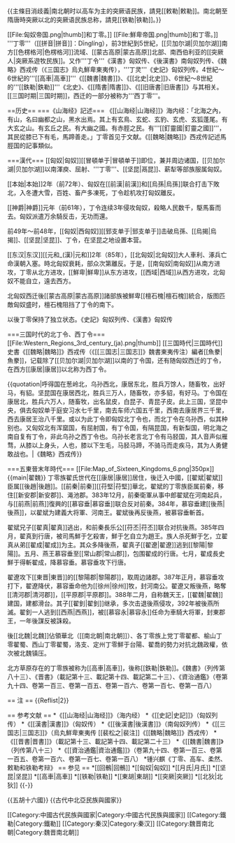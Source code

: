 {{主條目消歧義|南北朝时以高车为主的突厥语民族，請見[[敕勒|敕勒]]。南北朝至隋唐時突厥以北的突厥语民族总称，請見[[铁勒|铁勒]]。}}

[[File:匈奴帝国.png|thumb]]和丁零。]]
[[File:鮮卑帝国.png|thumb]]和丁零。]]
'''丁零'''（[[拼音|拼音]]：Dīnglíng），前3世紀到5世紀，[[贝加尔湖|贝加尔湖]]南方[[色楞格河|色楞格河]]流域、[[蒙古高原|蒙古高原]]北部、南西伯利亚的[[突厥人|突厥系遊牧民族]]。又作'''丁令'''<ref>《漢書》匈奴传、《後漢書》南匈奴列传、《魏略》西戎传（《三国志》烏丸鮮卑東夷传）</ref>，'''丁灵'''<ref>《史記》匈奴列传</ref>。4世紀～6世紀的'''[[高車|高車]]'''<ref>《[[魏書|魏書]]》、《[[北史|北史]]》</ref>、6世紀～8世紀的'''[[鉄勒|鉄勒]]'''<ref>《北史》、《[[隋書|隋書]]》、《[[旧唐書|旧唐書]]》</ref>与其相关。[[三国时期|三国时期]]，西迁的一部分被称为'''西丁零'''。

==历史==
===《山海经》記述===
《[[山海经|山海经]]》海内经：「北海之內，有山，名曰幽都之山，黑水出焉。其上有玄鳥、玄蛇、玄豹、玄虎、玄狐蓬尾。有大玄之山。有玄丘之民。有大幽之國。有赤脛之民。有'''[[釘靈國|釘靈之國]]'''，其民從膝已下有毛，馬蹄善走。」丁零首见于文献。《[[魏略|魏略]]》西戎传記述馬脛国的記事類似。

===漢代===
[[匈奴|匈奴]][[冒頓单于|冒頓单于]]即位，兼并周边诸国，[[贝加尔湖|贝加尔湖]]以南渾庾、屈射、'''丁零'''、[[坚昆|鬲昆]]、薪犁等部族服属匈奴。

[[本始|本始]]2年（前72年）、匈奴在[[前漢|前漢]]和[[烏孫|烏孫]]联合打击下敗北，入冬遭大雪，百姓、畜产多凍死，丁令趁机攻打匈奴離反。

[[神爵|神爵]]元年（前61年），丁令连续3年侵攻匈奴，殺略人民数千，駆馬畜而去。匈奴派遣万余騎反击，无功而還。

前49年～前48年，[[匈奴|西匈奴]][[郅支单于|郅支单于]]击破烏孫、[[烏揭|烏揭]]、[[坚昆|坚昆]]、丁令，在坚昆之地设置本营。 

[[东汉|东汉]][[元和_(漢)|元和]]2年（85年），[[北匈奴|北匈奴]]大人車利、涿兵亡命漢朝入塞。時北匈奴衰耗，部众次第離反。于是，[[南匈奴|南匈奴]]从南方进攻，丁零从北方进攻，[[鮮卑|鮮卑]]从东方进攻，[[西域|西域]]从西方进攻，北匈奴不能自立，遠去西方。

北匈奴西迁後[[蒙古高原|蒙古高原]]諸部族被鮮卑[[檀石槐|檀石槐]]統合，版图匹敵匈奴盛时，檀石槐阻挡了丁令的南下。

以後丁零保持了独立状态。<ref>《史記》匈奴列传、《漢書》匈奴传</ref>

===三国时代的北丁令、西丁令===
[[File:Western_Regions_3rd_century_(ja).png|thumb]]
[[三国時代|三国時代]]史書《[[魏略|魏略]]》西戎传（《[[三国志|三国志]]》魏書東夷传注）編者[[魚豢|魚豢]]，记载除了[[贝加尔湖|贝加尔湖]]以南的丁令国，还有随匈奴西迁的丁令，在西方[[康居|康居]]以北称为西丁令。

{{quotation|呼得国在葱岭北，乌孙西北，康居东北，胜兵万馀人，随畜牧，出好马，有貂。坚昆国在康居西北，胜兵三万人，随畜牧，亦多貂，有好马。丁令国在康居北，胜兵六万人，随畜牧，出名鼠皮，白昆子、青昆子皮。此上三国，坚昆中央，俱去匈奴单于庭安习水七千里，南去车师六国五千里，西南去康居界三千里，西去康居王治八千里。或以为此丁令即匈奴北丁令也，而北丁令在乌孙西，似其种别也。又匈奴北有浑窳国，有屈射国，有丁令国，有隔昆国，有新梨国，明北海之南自复有丁令，非此乌孙之西丁令也。乌孙长老言北丁令有马胫国，其人音声似雁骛，从膝以上身头，人也，膝以下生毛，马胫马蹄，不骑马而走疾马，其为人勇健敢战也。|《魏略》西戎传}}

===五東晉末年時代===
[[File:Map_of_Sixteen_Kingdoms_6.png|350px]]
{{main|翟魏}}
丁零族翟氏世代在[[康居|康居]]居住，後迁入中國，[[翟斌|翟斌]]臣属[[後趙|後趙]]。[[前秦|前秦]][[苻堅|苻堅]]華北，翟斌的丁零族臣属前秦，移住[[新安郡|新安郡]]、渑池郡。383年12月，前秦衛軍从事中郎翟斌在河南起兵，与[[前燕|前燕]]復興的[[慕容垂|慕容垂]]联合反对前秦。384年，慕容垂建[[後燕|後燕]]，以翟斌为建義大将軍、河南王。翟斌後再反後燕，被慕容垂斬首。

翟斌兄子[[翟真|翟真]]逃出，和前秦長乐公[[苻丕|苻丕]]联合对抗後燕。385年四月，翟真到行唐，被司馬鮮于乞殺害，鮮于乞自立为趙王。族人杀死鮮于乞，立翟真从弟[[翟成|翟成]]为主。其众多降後燕，翟真子[[翟遼|翟遼]]逃到[[黎陽|黎陽]]。五月、燕王慕容垂至[[常山郡|常山郡]]，包围翟成的行唐。七月，翟成長史鮮于得斬翟成，降慕容垂。慕容垂攻下行唐。

翟遼攻下[[東晋|東晋]]的[[黎陽郡|黎陽郡]]，取周边諸郡。387年正月，慕容垂攻打下，翟遼降伏，慕容垂命他为[[徐州|徐州]]牧，封河南公。翟遼又叛後燕，略奪[[清河郡|清河郡]]，[[平原郡|平原郡]]。388年二月，自称魏天王，[[翟魏|翟魏]]建国，建都滑台。其子[[翟釗|翟釗]]继承，多次击退後燕侵攻，392年被後燕所滅。翟釗一人逃到[[西燕|西燕]]，被[[慕容永|慕容永]]任命为車騎大将軍，封東郡王，一年後謀反被誅殺。

後[[北魏|北魏]]佔領華北（[[南北朝|南北朝]]）、各丁零族上党丁零翟都、榆山丁零翟蜀、西山丁零翟蜀，洛支、定州丁零鮮于台陽、翟喬的勢力对抗北魏政權，依次被北魏镇压。

北方草原存在的丁零族被称为[[高車|高車]]，後称[[鉄勒|鉄勒]]。<ref>《魏書》（列传第八十三）、《晋書》（載記第十三、載記第十四、載記第二十三）、《資治通鑑》（卷第九十四、卷第一百三、卷第一百五、卷第一百六、卷第一百七、卷第一百八）</ref>

== 注 ==
{{Reflist|2}}

== 参考文献 ==
*《[[山海经|山海经]]》（海内经）
*《[[史記|史記]]》（匈奴列传）
*《[[漢書|漢書]]》（匈奴传）
*《[[後漢書|後漢書]]》（南匈奴列传）
*《[[三国志|三国志]]》（烏丸鮮卑東夷传 [[裴松之|裴注]]《[[魏略|魏略]]》西戎传）
*《[[晋書|晋書]]》（載記第十三、載記第十四、載記第二十三）
*《[[魏書|魏書]]》（列传第八十三）
*《[[資治通鑑|資治通鑑]]》（卷第九十四、卷第一百三、卷第一百五、卷第一百六、卷第一百七、卷第一百八）
*锺兴麒《丁零、高车、柔然、敕勒和铁勒考辩》
== 参见 ==
*[[回鶻|回鶻]]
*[[匈奴|匈奴]]
*[[月氏|月氏]]
*[[坚昆|坚昆]]
*[[高車|高車]]
*[[铁勒|铁勒]]
*[[東胡|東胡]]
*[[突厥|突厥]]
*[[北狄|北狄]]
{{-}}

{{五胡十六國}}
{{古代中北亞民族與國家}}

[[Category:中國古代民族與國家|Category:中國古代民族與國家]]
[[Category:鐵勒|Category:鐵勒]]
[[Category:秦汉|Category:秦汉]]
[[Category:魏晋南北朝|Category:魏晋南北朝]]